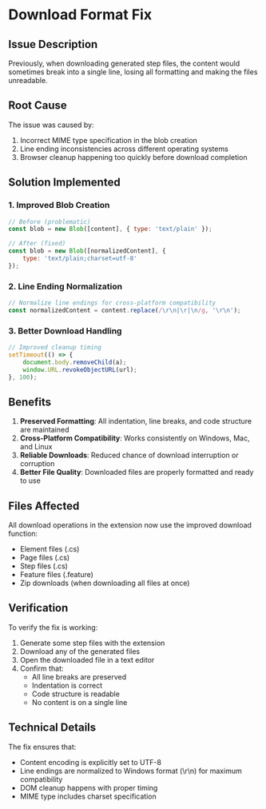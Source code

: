 # Download Format Fix

## Issue Description
Previously, when downloading generated step files, the content would sometimes break into a single line, losing all formatting and making the files unreadable.

## Root Cause
The issue was caused by:
1. Incorrect MIME type specification in the blob creation
2. Line ending inconsistencies across different operating systems
3. Browser cleanup happening too quickly before download completion

## Solution Implemented

### 1. Improved Blob Creation
```javascript
// Before (problematic)
const blob = new Blob([content], { type: 'text/plain' });

// After (fixed)
const blob = new Blob([normalizedContent], { 
    type: 'text/plain;charset=utf-8' 
});
```

### 2. Line Ending Normalization
```javascript
// Normalize line endings for cross-platform compatibility
const normalizedContent = content.replace(/\r\n|\r|\n/g, '\r\n');
```

### 3. Better Download Handling
```javascript
// Improved cleanup timing
setTimeout(() => {
    document.body.removeChild(a);
    window.URL.revokeObjectURL(url);
}, 100);
```

## Benefits

1. **Preserved Formatting**: All indentation, line breaks, and code structure are maintained
2. **Cross-Platform Compatibility**: Works consistently on Windows, Mac, and Linux
3. **Reliable Downloads**: Reduced chance of download interruption or corruption
4. **Better File Quality**: Downloaded files are properly formatted and ready to use

## Files Affected

All download operations in the extension now use the improved download function:
- Element files (.cs)
- Page files (.cs)
- Step files (.cs)
- Feature files (.feature)
- Zip downloads (when downloading all files at once)

## Verification

To verify the fix is working:

1. Generate some step files with the extension
2. Download any of the generated files
3. Open the downloaded file in a text editor
4. Confirm that:
   - All line breaks are preserved
   - Indentation is correct
   - Code structure is readable
   - No content is on a single line

## Technical Details

The fix ensures that:
- Content encoding is explicitly set to UTF-8
- Line endings are normalized to Windows format (\r\n) for maximum compatibility
- DOM cleanup happens with proper timing
- MIME type includes charset specification
